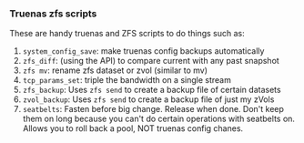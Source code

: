 ### Truenas zfs scripts
These are handy truenas and ZFS scripts to do things such as:
1. `system_config_save`: make truenas config backups automatically
2. `zfs_diff`: (using the API) to compare current with any past snapshot
3. `zfs mv`: rename zfs dataset or zvol (similar to mv)
4. `tcp_params_set`: triple the bandwidth on a single stream
5. `zfs_backup`: Uses `zfs send` to create a backup file of certain datasets
6. `zvol_backup`: Uses `zfs send` to create a backup file of just my zVols
7. `seatbelts`: Fasten before big change. Release when done. Don't keep them on long because you can't do certain operations with seatbelts on. Allows you to roll back a pool, NOT truenas config chanes.